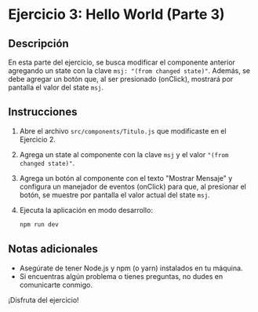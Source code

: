 # Ejercicio 3: Hello World (Parte 3)

## Descripción
En esta parte del ejercicio, se busca modificar el componente anterior agregando un state con la clave `msj: "(from changed state)"`. Además, se debe agregar un botón que, al ser presionado (onClick), mostrará por pantalla el valor del state `msj`.

## Instrucciones
1. Abre el archivo `src/components/Titulo.js` que modificaste en el Ejercicio 2.

2. Agrega un state al componente con la clave `msj` y el valor `"(from changed state)"`.

3. Agrega un botón al componente con el texto "Mostrar Mensaje" y configura un manejador de eventos (onClick) para que, al presionar el botón, se muestre por pantalla el valor actual del state `msj`.

4. Ejecuta la aplicación en modo desarrollo:
   ```bash
   npm run dev


## Notas adicionales

* Asegúrate de tener Node.js y npm (o yarn) instalados en tu máquina.
* Si encuentras algún problema o tienes preguntas, no dudes en comunicarte conmigo.

¡Disfruta del ejercicio!